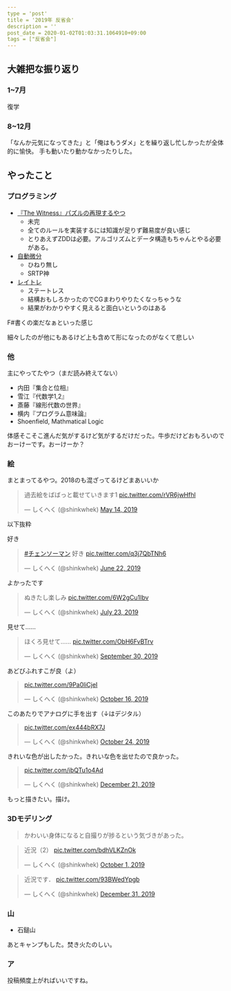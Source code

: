 ```yaml
---
type = 'post'
title = '2019年 反省会'
description = ''
post_date = 2020-01-02T01:03:31.1064910+09:00
tags = ["反省会"]
---
```


## 大雑把な振り返り

### 1~7月
復学

### 8~12月
「なんか元気になってきた」と「俺はもうダメ」とを繰り返し忙しかったが全体的に愉快。
手も動いたり動かなかったりした。

## やったこと

### プログラミング

- [『The Witness』パズルの再現するやつ](https://github.com/shinkwhek/witness)
  - 未完
  - 全てのルールを実装するには知識が足りず難易度が良い感じ
  - とりあえずZDDは必要。アルゴリズムとデータ構造もちゃんとやる必要がある。
- [自動微分](https://github.com/shinkwhek/autoDiff)
  - ひねり無し
  - SRTP神
- [レイトレ](https://github.com/shinkwhek/Raytrace)
  - ステートレス
  - 結構おもしろかったのでCGまわりやりたくなっちゃうな
  - 結果がわかりやすく見えると面白いというのはある

F#書くの楽だなぁといった感じ

細々したのが他にもあるけど上も含めて形になったのがなくて悲しい

### 他
主にやってたやつ（まだ読み終えてない）
- 内田『集合と位相』
- 雪江『代数学1,2』
- 斎藤『線形代数の世界』
- 横内『プログラム意味論』
- Shoenfield, Mathmatical Logic

体感そこそこ進んだ気がするけど気がするだけだった。牛歩だけどおもろいのでおーけーです。おーけーか？

### 絵

まとまってるやつ。2018のも混ざってるけどまあいいか

<blockquote class="twitter-tweet"><p lang="ja" dir="ltr">過去絵をばばっと載せていきます1 <a href="https://t.co/rVR6jwHfhl">pic.twitter.com/rVR6jwHfhl</a></p>&mdash; しくへく (@shinkwhek) <a href="https://twitter.com/shinkwhek/status/1128230118793433088?ref_src=twsrc%5Etfw">May 14, 2019</a></blockquote> <script async src="https://platform.twitter.com/widgets.js" charset="utf-8"></script> 

以下抜粋

好き

<blockquote class="twitter-tweet"><p lang="ja" dir="ltr"><a href="https://twitter.com/hashtag/%E3%83%81%E3%82%A7%E3%83%B3%E3%82%BD%E3%83%BC%E3%83%9E%E3%83%B3?src=hash&amp;ref_src=twsrc%5Etfw">#チェンソーマン</a> 好き <a href="https://t.co/q3j7QbTNh6">pic.twitter.com/q3j7QbTNh6</a></p>&mdash; しくへく (@shinkwhek) <a href="https://twitter.com/shinkwhek/status/1142290321457336321?ref_src=twsrc%5Etfw">June 22, 2019</a></blockquote> <script async src="https://platform.twitter.com/widgets.js" charset="utf-8"></script> 

よかったです

<blockquote class="twitter-tweet"><p lang="ja" dir="ltr">ぬきたし楽しみ <a href="https://t.co/6W2gCu1Ibv">pic.twitter.com/6W2gCu1Ibv</a></p>&mdash; しくへく (@shinkwhek) <a href="https://twitter.com/shinkwhek/status/1153652961614020608?ref_src=twsrc%5Etfw">July 23, 2019</a></blockquote> <script async src="https://platform.twitter.com/widgets.js" charset="utf-8"></script> 

見せて……

<blockquote class="twitter-tweet"><p lang="ja" dir="ltr">ほくろ見せて…… <a href="https://t.co/ObH6FvBTrv">pic.twitter.com/ObH6FvBTrv</a></p>&mdash; しくへく (@shinkwhek) <a href="https://twitter.com/shinkwhek/status/1178648472854990848?ref_src=twsrc%5Etfw">September 30, 2019</a></blockquote> <script async src="https://platform.twitter.com/widgets.js" charset="utf-8"></script> 

あどびふれすこが良（よ）

<blockquote class="twitter-tweet"><p lang="und" dir="ltr"><a href="https://t.co/9Pa0liCjeI">pic.twitter.com/9Pa0liCjeI</a></p>&mdash; しくへく (@shinkwhek) <a href="https://twitter.com/shinkwhek/status/1184464126334005248?ref_src=twsrc%5Etfw">October 16, 2019</a></blockquote> <script async src="https://platform.twitter.com/widgets.js" charset="utf-8"></script> 

このあたりでアナログに手を出す（↓はデジタル）

<blockquote class="twitter-tweet"><p lang="und" dir="ltr"><a href="https://t.co/ex444bRX7J">pic.twitter.com/ex444bRX7J</a></p>&mdash; しくへく (@shinkwhek) <a href="https://twitter.com/shinkwhek/status/1187359238818893824?ref_src=twsrc%5Etfw">October 24, 2019</a></blockquote> <script async src="https://platform.twitter.com/widgets.js" charset="utf-8"></script> 

きれいな色が出したかった。きれいな色を出せたので良かった。

<blockquote class="twitter-tweet"><p lang="und" dir="ltr"><a href="https://t.co/ibQTu1o4Ad">pic.twitter.com/ibQTu1o4Ad</a></p>&mdash; しくへく (@shinkwhek) <a href="https://twitter.com/shinkwhek/status/1208296645323943936?ref_src=twsrc%5Etfw">December 21, 2019</a></blockquote> <script async src="https://platform.twitter.com/widgets.js" charset="utf-8"></script> 

もっと描きたい。描け。

### 3Dモデリング

> かわいい身体になると自撮りが捗るという気づきがあった。

<blockquote class="twitter-tweet"><p lang="ja" dir="ltr">近況（2） <a href="https://t.co/bdhVLKZnOk">pic.twitter.com/bdhVLKZnOk</a></p>&mdash; しくへく (@shinkwhek) <a href="https://twitter.com/shinkwhek/status/1179016437337219072?ref_src=twsrc%5Etfw">October 1, 2019</a></blockquote> <script async src="https://platform.twitter.com/widgets.js" charset="utf-8"></script> 

<blockquote class="twitter-tweet"><p lang="ja" dir="ltr">近況です． <a href="https://t.co/93BWedYpgb">pic.twitter.com/93BWedYpgb</a></p>&mdash; しくへく (@shinkwhek) <a href="https://twitter.com/shinkwhek/status/1211988045999722498?ref_src=twsrc%5Etfw">December 31, 2019</a></blockquote> <script async src="https://platform.twitter.com/widgets.js" charset="utf-8"></script> 

### 山

- 石鎚山

あとキャンプもした。焚き火たのしい。

### ア

投稿頻度上がればいいですね。
